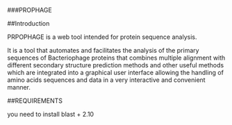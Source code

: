 ###PROPHAGE

##Introduction

PRPOPHAGE is a web tool intended for protein sequence analysis.

It is a tool that automates and facilitates the analysis of the primary sequences of Bacteriophage proteins that combines multiple alignment with different secondary structure prediction methods and other useful methods which are integrated into a graphical user interface allowing the handling of amino acids sequences and data in a very interactive and convenient manner.


##REQUIREMENTS

you need to install blast +  2.10  


